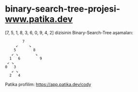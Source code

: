 # binary-search-tree-projesi-www.patika.dev

[7, 5, 1, 8, 3, 6, 0, 9, 4, 2] dizisinin Binary-Search-Tree aşamaları:

            7
         ↙     ↘
        5        8
       ↙ ↘        ↘
      1   6         9
     ↙ ↘
    0   3
       ↙ ↘
      2   4
      
Patika profilim: https://app.patika.dev/cody
